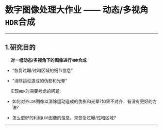 # 数字图像处理大作业 —— 动态/多视角`HDR`合成

------------------------------

## 1.研究目的

&emsp; **对一组动态/多视角下的图像进行`HDR`合成**

 - “恢复过曝/过暗区域的细节信息"
 
 - "消除运动造成的伪影和光晕”

&emsp; 实现`HDR`时需要考虑的问题:

 - 如何对齐`LDR`图像以消除运动造成的伪影和光晕?如果不对齐，有没有更好的方法? 
 
 - 怎么更好的利用`LDR`图像的信息，来恢复过曝/过暗区域?

------------------------------

